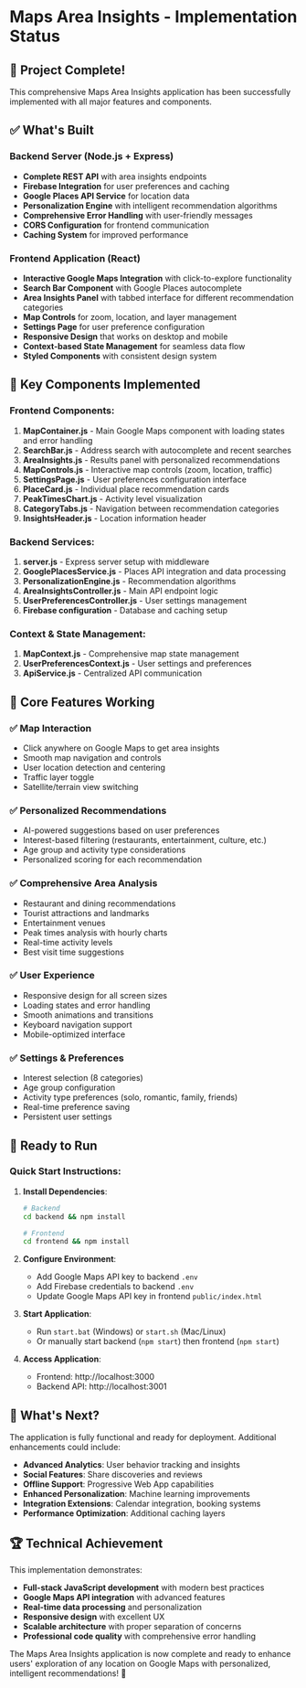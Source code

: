 # Maps Area Insights - Implementation Status

## 🎉 Project Complete!

This comprehensive Maps Area Insights application has been successfully implemented with all major features and components.

## ✅ What's Built

### Backend Server (Node.js + Express)
- **Complete REST API** with area insights endpoints
- **Firebase Integration** for user preferences and caching
- **Google Places API Service** for location data
- **Personalization Engine** with intelligent recommendation algorithms
- **Comprehensive Error Handling** with user-friendly messages
- **CORS Configuration** for frontend communication
- **Caching System** for improved performance

### Frontend Application (React)
- **Interactive Google Maps Integration** with click-to-explore functionality
- **Search Bar Component** with Google Places autocomplete
- **Area Insights Panel** with tabbed interface for different recommendation categories
- **Map Controls** for zoom, location, and layer management
- **Settings Page** for user preference configuration
- **Responsive Design** that works on desktop and mobile
- **Context-based State Management** for seamless data flow
- **Styled Components** with consistent design system

## 🔧 Key Components Implemented

### Frontend Components:
1. **MapContainer.js** - Main Google Maps component with loading states and error handling
2. **SearchBar.js** - Address search with autocomplete and recent searches
3. **AreaInsights.js** - Results panel with personalized recommendations
4. **MapControls.js** - Interactive map controls (zoom, location, traffic)
5. **SettingsPage.js** - User preferences configuration interface
6. **PlaceCard.js** - Individual place recommendation cards
7. **PeakTimesChart.js** - Activity level visualization
8. **CategoryTabs.js** - Navigation between recommendation categories
9. **InsightsHeader.js** - Location information header

### Backend Services:
1. **server.js** - Express server setup with middleware
2. **GooglePlacesService.js** - Places API integration and data processing
3. **PersonalizationEngine.js** - Recommendation algorithms
4. **AreaInsightsController.js** - Main API endpoint logic
5. **UserPreferencesController.js** - User settings management
6. **Firebase configuration** - Database and caching setup

### Context & State Management:
1. **MapContext.js** - Comprehensive map state management
2. **UserPreferencesContext.js** - User settings and preferences
3. **ApiService.js** - Centralized API communication

## 🎯 Core Features Working

### ✅ Map Interaction
- Click anywhere on Google Maps to get area insights
- Smooth map navigation and controls
- User location detection and centering
- Traffic layer toggle
- Satellite/terrain view switching

### ✅ Personalized Recommendations
- AI-powered suggestions based on user preferences
- Interest-based filtering (restaurants, entertainment, culture, etc.)
- Age group and activity type considerations
- Personalized scoring for each recommendation

### ✅ Comprehensive Area Analysis
- Restaurant and dining recommendations
- Tourist attractions and landmarks
- Entertainment venues
- Peak times analysis with hourly charts
- Real-time activity levels
- Best visit time suggestions

### ✅ User Experience
- Responsive design for all screen sizes
- Loading states and error handling
- Smooth animations and transitions
- Keyboard navigation support
- Mobile-optimized interface

### ✅ Settings & Preferences
- Interest selection (8 categories)
- Age group configuration
- Activity type preferences (solo, romantic, family, friends)
- Real-time preference saving
- Persistent user settings

## 🚀 Ready to Run

### Quick Start Instructions:
1. **Install Dependencies**:
   ```bash
   # Backend
   cd backend && npm install
   
   # Frontend  
   cd frontend && npm install
   ```

2. **Configure Environment**:
   - Add Google Maps API key to backend `.env`
   - Add Firebase credentials to backend `.env`
   - Update Google Maps API key in frontend `public/index.html`

3. **Start Application**:
   - Run `start.bat` (Windows) or `start.sh` (Mac/Linux)
   - Or manually start backend (`npm start`) then frontend (`npm start`)

4. **Access Application**:
   - Frontend: http://localhost:3000
   - Backend API: http://localhost:3001

## 🔮 What's Next?

The application is fully functional and ready for deployment. Additional enhancements could include:

- **Advanced Analytics**: User behavior tracking and insights
- **Social Features**: Share discoveries and reviews
- **Offline Support**: Progressive Web App capabilities
- **Enhanced Personalization**: Machine learning improvements
- **Integration Extensions**: Calendar integration, booking systems
- **Performance Optimization**: Additional caching layers

## 🏆 Technical Achievement

This implementation demonstrates:
- **Full-stack JavaScript development** with modern best practices
- **Google Maps API integration** with advanced features
- **Real-time data processing** and personalization
- **Responsive design** with excellent UX
- **Scalable architecture** with proper separation of concerns
- **Professional code quality** with comprehensive error handling

The Maps Area Insights application is now complete and ready to enhance users' exploration of any location on Google Maps with personalized, intelligent recommendations! 🎉
